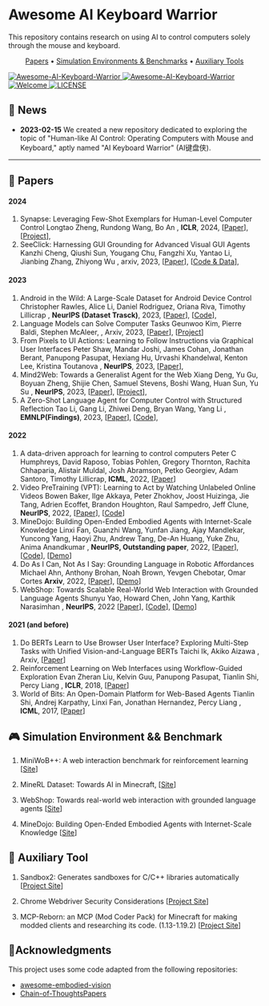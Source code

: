 # Awesome AI Keyboard Warrior

This repository contains research on using AI to control computers solely through the mouse and keyboard.

<p align="center">
  <a href="#1">Papers</a> •
  <a href="#2">Simulation Environments & Benchmarks</a> •
  <a href="#3">Auxiliary Tools</a>
</p>

<a href="https://github.com/unikcc/Awesome-AI-Keyboard-Warrior">
  <img src="https://img.shields.io/badge/AIKeyboardWarrirr-0.1-blue" alt="Awesome-AI-Keyboard-Warrior">
</a>
<a href="https://huggingface.co/docs/transformers/index" rel="nofollow">
  <img src="https://img.shields.io/github/last-commit/unikcc/Awesome-AI-Keyboard-Warrior?color=orange" alt="Awesome-AI-Keyboard-Warrior">
</a>
<a href="https://github.com/unikcc/Awesome-AI-Keyboard-Warrior" rel="nofollow">
  <img src="https://img.shields.io/badge/PRs-Welcome-green" alt="Welcome">
</a>
<a href="https://github.com/unikcc/Awesome-AI-Keyboard-Warrior/blob/master/LICENSE" rel="nofollow">
  <img src="https://img.shields.io/badge/LICENSE-MIT-cyan" alt="LICENSE">
</a>


## 🔔 News
- **2023-02-15** We created a new repository dedicated to exploring the topic of "Human-like AI Control: Operating Computers with Mouse and Keyboard," aptly named "AI Keyboard Warrior" (AI键盘侠).

---

<h2 id="1">📜 Papers </h2>

<h4>2024</h4>

<ol>
<li>
Synapse: Leveraging Few-Shot Exemplars for Human-Level Computer Control
Longtao Zheng, Rundong Wang, Bo An
, <b>ICLR</b>, 2024, 
[<a href="https://arxiv.org/abs/2306.07863">Paper</a>],
[<a href="https://ltzheng.github.io/Synapse/">Project</a>],
</li>

<li>
SeeClick: Harnessing GUI Grounding for Advanced Visual GUI Agents
Kanzhi Cheng, Qiushi Sun, Yougang Chu, Fangzhi Xu, Yantao Li, Jianbing Zhang, Zhiyong Wu
, arxiv, 2023, 
[<a href="https://arxiv.org/abs/2401.10935">Paper</a>],
[<a href="https://github.com/njucckevin/SeeClick">Code & Data</a>],
</li>

</ol>

<h4>2023</h4>

<ol>
<li>
Android in the Wild: A Large-Scale Dataset for Android Device Control
Christopher Rawles, Alice Li, Daniel Rodriguez, Oriana Riva, Timothy Lillicrap
, <b>NeurIPS (Dataset Trasck)</b>, 2023, 
[<a href="https://arxiv.org/abs/2307.10088">Paper</a>],
[<a href="https://github.com/google-research/google-research/tree/master/android_in_the_wild">Code</a>],
</li>

<li>
Language Models can Solve Computer Tasks 
Geunwoo Kim, Pierre Baldi, Stephen McAleer,
, Arxiv, 2023, 
[<a href="https://arxiv.org/abs/2303.17491">Paper</a>],
[<a href="https://posgnu.github.io/rci-web/">Project</a>]
</li>

<li>
From Pixels to UI Actions: Learning to Follow Instructions via Graphical User Interfaces
Peter Shaw, Mandar Joshi, James Cohan, Jonathan Berant, Panupong Pasupat, Hexiang Hu, Urvashi Khandelwal, Kenton Lee, Kristina Toutanova
, <b>NeurIPS</b>, 2023, 
[<a href="https://openreview.net/forum?id=3PjCt4kmRx">Paper</a>],
</li>

<li>
Mind2Web: Towards a Generalist Agent for the Web
Xiang Deng, Yu Gu, Boyuan Zheng, Shijie Chen, Samuel Stevens, Boshi Wang, Huan Sun, Yu Su
, <b>NeurIPS</b>, 2023, 
[<a href="https://openreview.net/forum?id=kiYqbO3wqw">Paper</a>],
[<a href="https://osu-nlp-group.github.io/Mind2Web/">Project</a>],
</li>


<li>
A Zero-Shot Language Agent for Computer Control with Structured Reflection
Tao Li, Gang Li, Zhiwei Deng, Bryan Wang, Yang Li
, <b>EMNLP(Findings)</b>, 2023, 
[<a href="https://arxiv.org/abs/2310.08740">Paper</a>],
[<a href="https://github.com/google-research/google-research/tree/master/zero_shot_structured_reflection">Code</a>],
</li>

</ol>
<!-- <ol> -->

<h4>2022</h4>
<ol>
<li> A data-driven approach for learning to control computers Peter C Humphreys, 
<!-- <strong>  -->
David Raposo, Tobias Pohlen, Gregory Thornton, Rachita Chhaparia, Alistair Muldal, Josh Abramson, Petko Georgiev, Adam Santoro, Timothy Lillicrap, <b>ICML</b>, 2022, [<a href="https://proceedings.mlr.press/v162/humphreys22a.html">Paper</a>]</li>

<li>Video PreTraining (VPT): Learning to Act by Watching Unlabeled Online Videos 
<!-- <strong> -->
Bowen Baker, Ilge Akkaya, Peter Zhokhov, Joost Huizinga, Jie Tang, Adrien Ecoffet, Brandon Houghton, Raul Sampedro, Jeff Clune, <b>NeurIPS</b>, 2022, [<a href="https://openreview.net/forum?id=AXDNM76T1nc">Paper</a>], [<a href="https://github.com/openai/Video-Pre-Training">Code</a>]</li>
<!-- </strong> -->

<li>MineDojo: Building Open-Ended Embodied Agents with Internet-Scale Knowledge 
<!-- <strong> -->
Linxi Fan, Guanzhi Wang, Yunfan Jiang, Ajay Mandlekar, Yuncong Yang, Haoyi Zhu, Andrew Tang, De-An Huang, Yuke Zhu, Anima Anandkumar
<!-- </strong> -->
, <b>NeurIPS, Outstanding paper</b>, 2022, [<a href="https://openreview.net/forum?id=rc8o_j8I8PX">Paper</a>], [<a href="https://github.com/MineDojo/MineDojo">Code</a>], [<a href="https://minedojo.org/">Demo</a>]</li>

<li> Do As I Can, Not As I Say:
Grounding Language in Robotic Affordances  
<!-- <strong> -->
Michael Ahn, Anthony Brohan, Noah Brown, Yevgen Chebotar, Omar Cortes
<!-- </strong> -->
<b>Arxiv</b>, 2022, 
[<a href="https://arxiv.org/pdf/2204.01691.pdf">Paper</a>], [<a href="https://say-can.github.io/">Demo</a>]</li>

<li>WebShop: Towards Scalable Real-World Web Interaction with Grounded Language Agents 
<!-- <strong> -->
Shunyu Yao, Howard Chen, John Yang, Karthik Narasimhan
<!-- </strong> -->
, <b>NeurIPS</b>, 2022 [<a href="https://openreview.net/forum?id=R9KnuFlvnU">Paper</a>], [<a href="https://github.com/princeton-nlp/WebShop">Code</a>], [<a href="https://webshop-pnlp.github.io/">Demo</a>]</li>

</ol>

<h4>2021 (and before) </h4>

<ol>
<li>Do BERTs Learn to Use Browser User Interface? Exploring Multi-Step Tasks with Unified Vision-and-Language BERTs 
<!-- <strong> -->
Taichi Ik, Akiko Aizawa
<!-- </strong> -->
, Arxiv, [<a href="https://arxiv.org/abs/2203.07828">Paper</a>]</li>

<li>Reinforcement Learning on Web Interfaces using Workflow-Guided Exploration 
<!-- <strong> -->
Evan Zheran Liu, Kelvin Guu, Panupong Pasupat, Tianlin Shi, Percy Liang
<!-- </strong> -->
, <b>ICLR</b>, 2018, [<a href="https://openreview.net/forum?id=ryTp3f-0-">Paper</a>]</li>

<li>World of Bits: An Open-Domain Platform for Web-Based Agents 
<!-- <strong> -->
Tianlin Shi, Andrej Karpathy, Linxi Fan, Jonathan Hernandez, Percy Liang
<!-- </strong> -->
, <b>ICML</b>, 2017, [<a href="https://proceedings.mlr.press/v70/shi17a.html">Paper</a>]</li>


</ol>

<h2 id="2">🎮 Simulation Environment && Benchmark</h2>

1. MiniWoB++: A web interaction benchmark for reinforcement learning [[Site](https://github.com/Farama-Foundation/miniwob-plusplus)]


2. MineRL Dataset:  Towards AI in Minecraft, [[Site](https://minerl.io/dataset/)]

3. WebShop: Towards real-world web interaction with grounded language agents [[Site](https://webshop-pnlp.github.io/)]

4. MineDojo: Building Open-Ended Embodied Agents with Internet-Scale Knowledge [[Site](https://minedojo.org/)]


<h2 id="3">🚀 Auxiliary Tool </h2>

1. Sandbox2: Generates sandboxes for C/C++ libraries automatically [[Project Site](https://github.com/google/sandboxed-api/tree/main/sandboxed_api/sandbox2)]

2. Chrome Webdriver Security Considerations [[Project Site](https://chromedriver.chromium.org/security-considerations)]

3. MCP-Reborn: an MCP (Mod Coder Pack) for Minecraft for making modded clients and researching its code. (1.13-1.19.2) [[Project Site](https://github.com/Hexeption/MCP-Reborn)]


## 💖Acknowledgments

This project uses some code adapted from the following repositories:

- [awesome-embodied-vision](https://github.com/ChanganVR/awesome-embodied-vision)
- [Chain-of-ThoughtsPapers](https://github.com/zjunlp/Prompt4ReasoningPapers)


